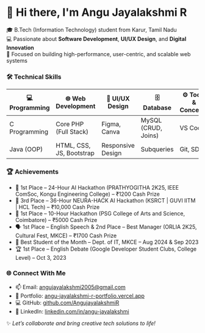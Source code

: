 # 👋 Hi there, I'm Angu Jayalakshmi R

🎓 B.Tech (Information Technology) student from Karur, Tamil Nadu  
💻 Passionate about **Software Development**, **UI/UX Design**, and **Digital Innovation**  
🚀 Focused on building high-performance, user-centric, and scalable web systems

### 🛠️ Technical Skills

| 💻 Programming | 🌐 Web Development | 🎨 UI/UX Design | 🗄️ Database | ⚙️ Tools & Concepts |
| ------------- | ------------------ | --------------- | ------------ | ------------------ |
| C Programming | Core PHP (Full Stack) | Figma, Canva | MySQL (CRUD, Joins) | VS Code |
| Java (OOP)    | HTML, CSS, JS, Bootstrap | Responsive Design | Subqueries         | Git, SDLC |

### 🏆 Achievements

- 🥇 1st Place – 24-Hour AI Hackathon (PRATHYOGITHA 2K25, IEEE ComSoc, Kongu Engineering College) – ₹1200 Cash Prize  
- 🥉 3rd Place – 36-Hour NEURA-HACK AI Hackathon (KSRCT | GUVI IITM | HCL Tech) – ₹10,000 Cash Prize  
- 🥇 1st Place – 10-Hour Hackathon (PSG College of Arts and Science, Coimbatore) – ₹5000 Cash Prize  
- 🗣️ 1st Place – English Speech & 2nd Place – Best Manager (ORLIA 2K25, Cultural Fest, MKCE) – ₹1700 Cash Prize  
- 🏅 Best Student of the Month – Dept. of IT, MKCE – Aug 2024 & Sep 2023  
- 🏆 1st Place – English Debate (Google Developer Student Clubs, College Level) – Oct 3, 2023  

### 🌐 Connect With Me

- 📫 Email: [angujayalakshmi2005@gmail.com](mailto:angujayalakshmi2005@gmail.com)  
- 💼 Portfolio: [angu-jayalakshmi-r-portfolio.vercel.app](https://angu-jayalakshmi-r-portfolio.vercel.app)  
- 💻 GitHub: [github.com/AngujayalakshmiR](https://github.com/AngujayalakshmiR)  
- 🔗 LinkedIn: [linkedin.com/in/angu-jayalakshmi](https://www.linkedin.com/in/angu-jayalakshmi)

✨ *Let’s collaborate and bring creative tech solutions to life!*
